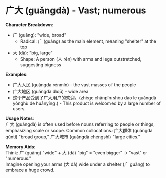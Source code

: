 # **广大 (guǎngdà) - Vast; numerous**

**Character Breakdown**:  
- 广 (guǎng): "wide, broad"
  - Radical: 广 (guǎng) as the main element, meaning "shelter" at the top  
- 大 (dà): "big, large"
  - Shape: A person (人 rén) with arms and legs outstretched, suggesting bigness

**Examples**:  
- 广大人民 (guǎngdà rénmín) - the vast masses of the people  
- 广大地区 (guǎngdà dìqū) - wide area  
- 这个产品受到了广大用户的欢迎。(zhège chǎnpǐn shòu dào le guǎngdà yònghù de huānyíng.) - This product is welcomed by a large number of users.

**Usage Notes**:  
广大 (guǎngdà) is often used before nouns referring to people or things, emphasizing scale or scope. Common collocations: 广大群体 (guǎngdà qúntǐ) "broad group," 广大城市 (guǎngdà chéngshì) "large cities."

**Memory Aids**:  
Think: 广 (guǎng) "wide" + 大 (dà) "big" = "even bigger" → "vast" or "numerous."  
Imagine opening your arms (大 dà) wide under a shelter (广 guǎng) to embrace a huge crowd.